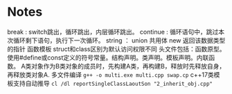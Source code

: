 # Notes

break : switch跳出，循环跳出，内层循环跳出。
continue : 循环语句中，跳过本次循环剩下语句，执行下一次循环。
string ：
union 共用体
new 返回该数据类型的指针
函数模板
struct和class区别为默认访问权限不同
头文件包括：函数原型。使用#define或const定义的符号常量。结构声明。类声明。模板声明。内联函数。
A类对象作为B类对象的成员时，先构建A类，再构建B，释放时先释放自身，再释放类对象A.
多文件编译 `g++ -o multi.exe multi.cpp swap.cp`
c++17类模板支持自动推导
`cl /dl reportSingleClassLaoutSon "2_inherit_obj.cpp"`